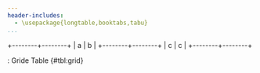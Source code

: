```yaml
---
header-includes:
  - \usepackage{longtable,booktabs,tabu}
...
```


+--------+--------+
| a      |    b   |
+--------+--------+
| c      |   c    |
+--------+--------+

: Gride Table {#tbl:grid}
